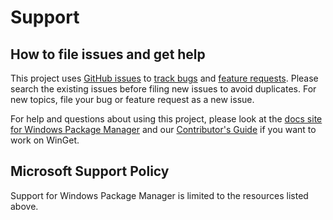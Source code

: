 # Support

## How to file issues and get help

This project uses [GitHub issues][gh-issue] to [track bugs][gh-bug] and [feature requests][gh-feature]. Please search the existing issues before filing new issues to avoid duplicates. For new topics, file your bug or feature request as a new issue.

For help and questions about using this project, please look at the [docs site for Windows Package Manager][docs] and our [Contributor's Guide][contributor] if you want to work on WinGet.

## Microsoft Support Policy

Support for Windows Package Manager is limited to the resources listed above.

[gh-issue]: https://github.com/microsoft/winget-dsc/issues/new/choose
[gh-bug]: https://github.com/microsoft/winget-dsc/issues/new?assignees=&labels=Issue-Bug&projects=&template=Bug_Report.yml
[gh-feature]: https://github.com/microsoft/winget-dsc/issues/new?assignees=&labels=Issue-Feature&projects=&template=Feature_Request.yml
[docs]: https://docs.microsoft.com/windows/package-manager
[contributor]: https://github.com/microsoft/winget-dsc/blob/master/CONTRIBUTING.md
